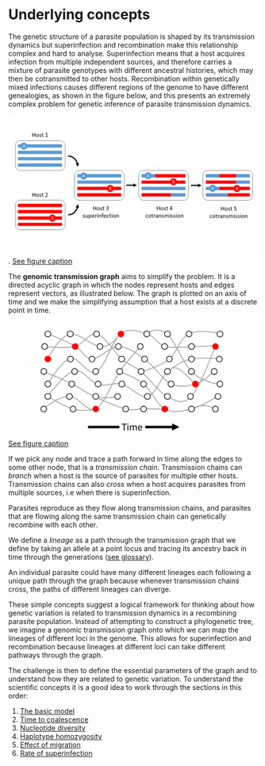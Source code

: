 # Underlying concepts

The genetic structure of a parasite population is shaped by its transmission dynamics but superinfection and recombination make this relationship complex and hard to analyse.  Superinfection means that a host acquires infection from multiple independent sources, and therefore carries a mixture of parasite genotypes with different ancestral histories, which may then be cotransmitted to other hosts.  Recombination within genetically mixed infections causes different regions of the genome to have different genealogies, as shown in the figure below, and this presents an extremely complex problem for genetic inference of parasite transmission dynamics.

![superinfection](superinfection.png).
[See figure caption](superinfection.md)

The **genomic transmission graph** aims to simplify the problem.  It is a directed acyclic graph in which the nodes represent hosts and edges represent vectors, as illustrated below. The graph is plotted on an axis of time and we make the simplifying assumption that a host exists at a discrete point in time. 

![transmission-graph](transmission-graph.png)
[See figure caption](transmission-graph.md)

If we pick any node and trace a path forward in time along the edges to some other node, that is a *transmission chain*. Transmission chains can *branch* when a host is the source of parasites for multiple other hosts.  Transmission chains can also *cross* when a host acquires parasites from multiple sources, i.e when there is superinfection.

Parasites reproduce as they flow along transmission chains, and parasites that are flowing along the same transmission chain can genetically recombine with each other.

We define a *lineage* as a path through the transmission graph that we define by taking an allele at a point locus and tracing its ancestry back in time through the generations ([see glossary](glossary.md)). 

An individual parasite could have many different lineages each following a unique path through the graph because whenever transmission chains cross, the paths of different lineages can diverge.

These simple concepts suggest a logical framework for thinking about how genetic variation is related to transmission dynamics in a recombining parasite population.  Instead of attempting to construct a phylogenetic tree, we imagine a genomic transmission graph onto which we can map the lineages of different loci in the genome. This allows for superinfection and recombination because lineages at different loci can take different pathways through the graph.  

The challenge is then to define the essential parameters of the graph and to understand how they are related to genetic variation.  To understand the scientific concepts it is a good idea to work through the sections in this order:

1. [The basic model](basic-model.md)
1. [Time to coalescence](coalescence-time-basic.ipynb)
1. [Nucleotide diversity](nucleotide-diversity.ipynb)
1. [Haplotype homozygosity](haplotype-homozygosity-2cM.ipynb)
1. [Effect of migration](migration-simple.ipynb)
1. [Rate of superinfection](fws-compare-methods.ipynb)
